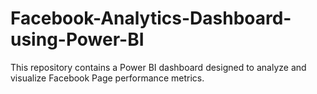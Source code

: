 # Facebook-Analytics-Dashboard-using-Power-BI
This repository contains a Power BI dashboard designed to analyze and visualize Facebook Page performance metrics.
